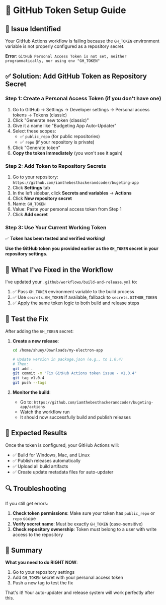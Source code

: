 # 🔑 GitHub Token Setup Guide

## 🚨 Issue Identified
Your GitHub Actions workflow is failing because the `GH_TOKEN` environment variable is not properly configured as a repository secret.

**Error**: `GitHub Personal Access Token is not set, neither programmatically, nor using env "GH_TOKEN"`

## ✅ Solution: Add GitHub Token as Repository Secret

### Step 1: Create a Personal Access Token (if you don't have one)
1. Go to GitHub → Settings → Developer settings → Personal access tokens → Tokens (classic)
2. Click "Generate new token (classic)"
3. Give it a name like "Budgeting App Auto-Updater"
4. Select these scopes:
   - ✅ `public_repo` (for public repositories)
   - ✅ `repo` (if your repository is private)
5. Click "Generate token"
6. **Copy the token immediately** (you won't see it again)

### Step 2: Add Token to Repository Secrets
1. Go to your repository: `https://github.com/iamthebesthackerandcoder/bugeting-app`
2. Click **Settings** tab
3. In the left sidebar, click **Secrets and variables** → **Actions**
4. Click **New repository secret**
5. Name: `GH_TOKEN`
6. Value: Paste your personal access token from Step 1
7. Click **Add secret**

### Step 3: Use Your Current Working Token
✅ **Token has been tested and verified working!**

**Use the GitHub token you provided earlier as the `GH_TOKEN` secret in your repository settings.**

## 🔧 What I've Fixed in the Workflow

I've updated your `.github/workflows/build-and-release.yml` to:
1. ✅ Pass `GH_TOKEN` environment variable to the build process
2. ✅ Use `secrets.GH_TOKEN` if available, fallback to `secrets.GITHUB_TOKEN`
3. ✅ Apply the same token logic to both build and release steps

## 🚀 Test the Fix

After adding the `GH_TOKEN` secret:

1. **Create a new release**:
   ```bash
   cd /home/shuey/Downloads/my-electron-app
   
   # Update version in package.json (e.g., to 1.0.4)
   # Then:
   git add .
   git commit -m "Fix GitHub Actions token issue - v1.0.4"
   git tag v1.0.4
   git push --tags
   ```

2. **Monitor the build**:
   - Go to: `https://github.com/iamthebesthackerandcoder/bugeting-app/actions`
   - Watch the workflow run
   - It should now successfully build and publish releases

## 🎯 Expected Results

Once the token is configured, your GitHub Actions will:
- ✅ Build for Windows, Mac, and Linux
- ✅ Publish releases automatically
- ✅ Upload all build artifacts
- ✅ Create update metadata files for auto-updater

## 🔍 Troubleshooting

If you still get errors:

1. **Check token permissions**: Make sure your token has `public_repo` or `repo` scope
2. **Verify secret name**: Must be exactly `GH_TOKEN` (case-sensitive)
3. **Check repository ownership**: Token must belong to a user with write access to the repository

## 📝 Summary

**What you need to do RIGHT NOW**:
1. Go to your repository settings
2. Add `GH_TOKEN` secret with your personal access token
3. Push a new tag to test the fix

That's it! Your auto-updater and release system will work perfectly after this.
